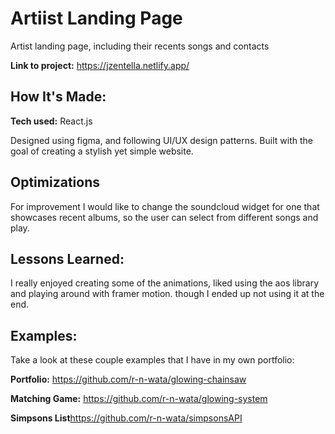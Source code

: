 # Artiist Landing Page

Artist landing page, including their recents songs and contacts

**Link to project:** https://jzentella.netlify.app/

<!-- [alt tag](http://placecorgi.com/1200/650) -->

## How It's Made:

**Tech used:** React.js

Designed using figma, and following UI/UX design patterns. Built with the goal of creating a stylish yet simple website. 


## Optimizations

For improvement I would like to change the soundcloud widget for one that showcases recent albums, so the user can select from different songs and play.


## Lessons Learned:

I really enjoyed creating some of the animations, liked using the aos library and playing around with framer motion. though I ended up not using it at the end.

## Examples:
Take a look at these couple examples that I have in my own portfolio:

**Portfolio:** https://github.com/r-n-wata/glowing-chainsaw

**Matching Game:** https://github.com/r-n-wata/glowing-system

**Simpsons List**https://github.com/r-n-wata/simpsonsAPI
